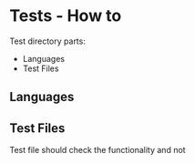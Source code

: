 # Tests - How to

Test directory parts:
- Languages
- Test Files

## Languages

## Test Files
Test file should check the functionality and not 